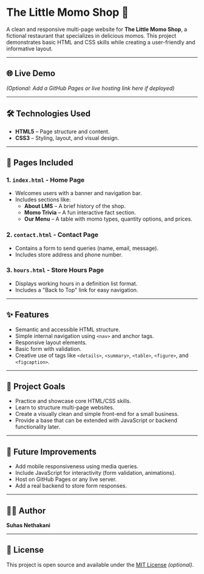 # The Little Momo Shop 🍜

A clean and responsive multi-page website for **The Little Momo Shop**, a fictional restaurant that specializes in delicious momos. This project demonstrates basic HTML and CSS skills while creating a user-friendly and informative layout.

---

## 🌐 Live Demo

*(Optional: Add a GitHub Pages or live hosting link here if deployed)*

---

## 🛠️ Technologies Used

- **HTML5** – Page structure and content.
- **CSS3** – Styling, layout, and visual design.

---

## 📄 Pages Included

### 1. `index.html` - Home Page
- Welcomes users with a banner and navigation bar.
- Includes sections like:
  - **About LMS** – A brief history of the shop.
  - **Momo Trivia** – A fun interactive fact section.
  - **Our Menu** – A table with momo types, quantity options, and prices.

### 2. `contact.html` - Contact Page
- Contains a form to send queries (name, email, message).
- Includes store address and phone number.

### 3. `hours.html` - Store Hours Page
- Displays working hours in a definition list format.
- Includes a "Back to Top" link for easy navigation.

---

## ✨ Features

- Semantic and accessible HTML structure.
- Simple internal navigation using `<nav>` and anchor tags.
- Responsive layout elements.
- Basic form with validation.
- Creative use of tags like `<details>`, `<summary>`, `<table>`, `<figure>`, and `<figcaption>`.

---

## 🎯 Project Goals

- Practice and showcase core HTML/CSS skills.
- Learn to structure multi-page websites.
- Create a visually clean and simple front-end for a small business.
- Provide a base that can be extended with JavaScript or backend functionality later.

---

## 🚀 Future Improvements

- Add mobile responsiveness using media queries.
- Include JavaScript for interactivity (form validation, animations).
- Host on GitHub Pages or any live server.
- Add a real backend to store form responses.

---

## 👨‍💻 Author

**Suhas Nethakani**

---

## 📜 License

This project is open source and available under the [MIT License](LICENSE) *(optional)*.
